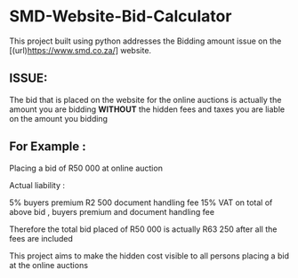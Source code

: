 # SMD-Website-Bid-Calculator
This project built using python addresses the Bidding amount issue on the [(url)https://www.smd.co.za/] website. 

## **ISSUE:**

The bid that is placed on the website for the online auctions is actually the amount you are bidding **WITHOUT** the hidden fees and taxes
you are liable on the amount you bidding 

 ## **For Example :**

Placing a bid of R50 000 at online auction

Actual liability :

5% buyers premium
R2 500 document handling fee
15% VAT on total of above bid , buyers premium and document handling fee

Therefore the total bid placed of R50 000 is actually R63 250 after all the fees are included

This project aims to make the hidden cost visible to all persons placing a bid at the online auctions



